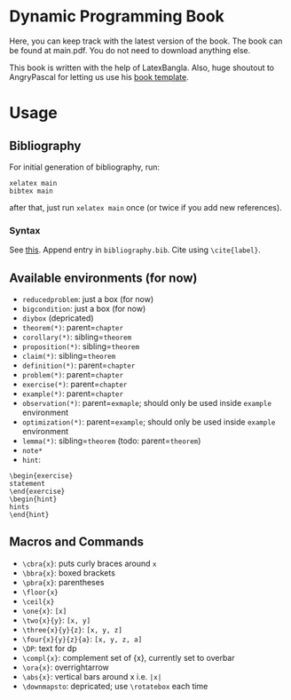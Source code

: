# Dynamic Programming Book
Here, you can keep track with the latest version of the book. The book can be found at main.pdf. You do not need to download anything else.

This book is written with the help of LatexBangla. Also, huge shoutout to AngryPascal for letting us use his [book template](https://github.com/AnglyPascal/book_template).

# Usage

## Bibliography
For initial generation of bibliography, run:

```
xelatex main
bibtex main
```

after that, just run `xelatex main` once (or twice if you add new references).

### Syntax
See [this](https://www.overleaf.com/learn/latex/Bibliography_management_with_bibtex#The_bibliography_file). Append entry in `bibliography.bib`. Cite using `\cite{label}`.

## Available environments (for now)

  - `reducedproblem`: just a box (for now)
  - `bigcondition`: just a box (for now)
  - `diybox` (depricated)
  - `theorem(*)`: parent=`chapter`
  - `corollary(*)`: sibling=`theorem`
  - `proposition(*)`: sibling=`theorem`
  - `claim(*)`: sibling=`theorem`
  - `definition(*)`: parent=`chapter`
  - `problem(*)`: parent=`chapter`
  - `exercise(*)`: parent=`chapter`
  - `example(*)`: parent=`chapter`
  - `observation(*)`: parent=`exmaple`; should only be used inside `example` environment
  - `optimization(*)`: parent=`example`; should only be used inside `example` environment
  - `lemma(*)`: sibling=`theorem` (todo: parent=`theorem`)
  - `note*`
  - `hint`:
```
\begin{exercise}
statement
\end{exercise}
\begin{hint}
hints
\end{hint}
```

## Macros and Commands
- `\cbra{x}`: puts curly braces around `x`
- `\bbra{x}`: boxed brackets
- `\pbra{x}`: parentheses
- `\floor{x}`
- `\ceil{x}`
- `\one{x}`: `[x]`
- `\two{x}{y}`: `[x, y]`
- `\three{x}{y}{z}`: `[x, y, z]`
- `\four{x}{y}{z}{a}`: `[x, y, z, a]`
- `\DP`: text for dp
- `\compl{x}`: complement set of {x}, currently set to overbar
- `\ora{x}`: overrightarrow
- `\abs{x}`: vertical bars around x i.e. `|x|`
- `\downmapsto`: depricated; use `\rotatebox` each time
